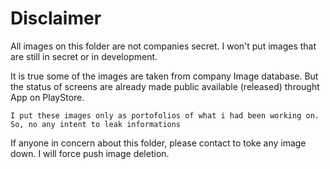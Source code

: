 # Disclaimer

All images on this folder are not companies secret. I won't put images that are still in secret or in development.

It is true some of the images are taken from company Image database. But the status of screens are already made public available (released) throught App on PlayStore.

```
I put these images only as portofolios of what i had been working on. So, no any intent to leak informations
```

If anyone in concern about this folder, please contact to toke any image down. I will force push image deletion. 